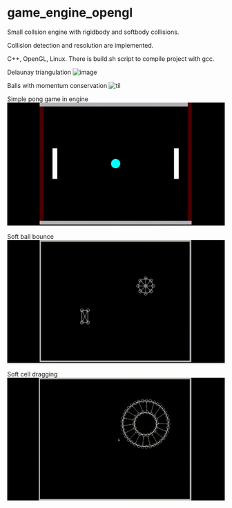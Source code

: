 # game_engine_opengl

Small collsion engine with rigidbody and softbody collisions. 

Collision detection and resolution are implemented.

C++, OpenGL, Linux. There is build.sh script to compile project with gcc.

Delaunay triangulation
![image](https://github.com/jaroslav2324/game_engine_opengl/assets/94970404/242998cf-944b-4174-b7cc-4c15fec51bce)

Balls with momentum conservation
![til](./gifs/balls.gif)

Simple pong game in engine
![til](./gifs/pong.gif)

Soft ball bounce
![til](./gifs/softball.gif)

Soft cell dragging
![til](./gifs/cell.gif)
